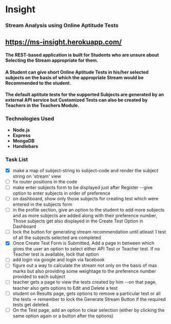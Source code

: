 # Insight 

### Stream Analysis using Online Aptitude Tests

## https://ms-insight.herokuapp.com/

#### The REST-based application is built for Students who are unsure about Selecting the Stream appropriate for them. 
#### A Student can give short Online Aptitude Tests in his/her selected subjects on the basis of which the appropriate Stream would be Recommended to the student.
#### The default aptitute tests for the supported Subjects are generated by an external API service but Customized Tests can also be created by Teachers in the Teachers Module. 

### Technologies Used
- **Node.js**
- **Express**
- **MongoDB**
- **Handlebars**



### Task List


- [x] make a map of subject-string to subject-code and render the subject string on 'stream' view
- [ ] fix router positions in the code
- [ ] make enter subjects form to be displayed just after Register --give option to enter subjects in order of preference
- [ ] on dashboard, show only those subjects for creating test which were entered in the subjects form
- [ ] in the profile section, give an option to the student to add more subjects and as more subjects are added along with their preference number, Those subjects get also displayed in the Create Test Option in Dashboard
- [ ] lock the button for generating stream recommendation until atleast 1 test of all the subjects selected are completed
- [x] Once Create Test Form is Submitted, Add a page in between which gives the user an option to select either API Test or Teacher test. If no Teacher test is available, lock that option
- [ ] add login via google and login via facebook 
- [ ] figure out a way to calculate the stream not only on the basis of max marks but also providing some weightage to the preference number provided to each subject 
- [ ] teacher gets a page to view the tests created by him --on that page, teacher also gets options to Edit and Delete a test
- [ ] student on Results page, gets options to remove a particular test or all the tests -> remember to lock the Generate Stream Button if the required tests get deleted.    
- [ ] On the Test page, add an option to clear selection (either by clicking the same option again or a button after the options)  
